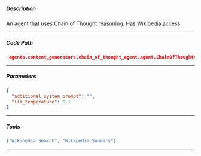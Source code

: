 ##### Description
An agent that uses Chain of Thought reasoning. Has Wikipedia access.

---

##### Code Path
```json
"agents.content_generators.chain_of_thought_agent.agent.ChainOfThoughtAgent"
```
---


##### Parameters
```json
{
  "additional_system_prompt": "",
  "llm_temperature": 0.1
}
```
---

##### Tools
```json
["Wikipedia Search", "Wikipedia Summary"]
```
---